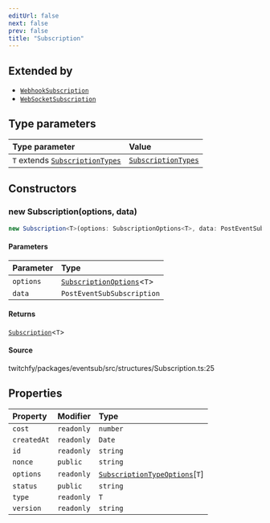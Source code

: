 ```yaml
---
editUrl: false
next: false
prev: false
title: "Subscription"
---
```


## Extended by

- [`WebhookSubscription`](/api/eventsub/classes/webhooksubscription/)
- [`WebSocketSubscription`](/api/eventsub/classes/websocketsubscription/)

## Type parameters

| Type parameter | Value |
| :------ | :------ |
| `T` extends [`SubscriptionTypes`](/api/eventsub/enumerations/subscriptiontypes/) | [`SubscriptionTypes`](/api/eventsub/enumerations/subscriptiontypes/) |

## Constructors

### new Subscription(options, data)

```ts
new Subscription<T>(options: SubscriptionOptions<T>, data: PostEventSubSubscription): Subscription<T>
```

#### Parameters

| Parameter | Type |
| :------ | :------ |
| `options` | [`SubscriptionOptions`](/api/eventsub/type-aliases/subscriptionoptions/)\<`T`\> |
| `data` | `PostEventSubSubscription` |

#### Returns

[`Subscription`](/api/eventsub/classes/subscription/)\<`T`\>

#### Source

twitchfy/packages/eventsub/src/structures/Subscription.ts:25

## Properties

| Property | Modifier | Type |
| :------ | :------ | :------ |
| `cost` | `readonly` | `number` |
| `createdAt` | `readonly` | `Date` |
| `id` | `readonly` | `string` |
| `nonce` | `public` | `string` |
| `options` | `readonly` | [`SubscriptionTypeOptions`](/api/eventsub/interfaces/subscriptiontypeoptions/)\[`T`\] |
| `status` | `public` | `string` |
| `type` | `readonly` | `T` |
| `version` | `readonly` | `string` |

